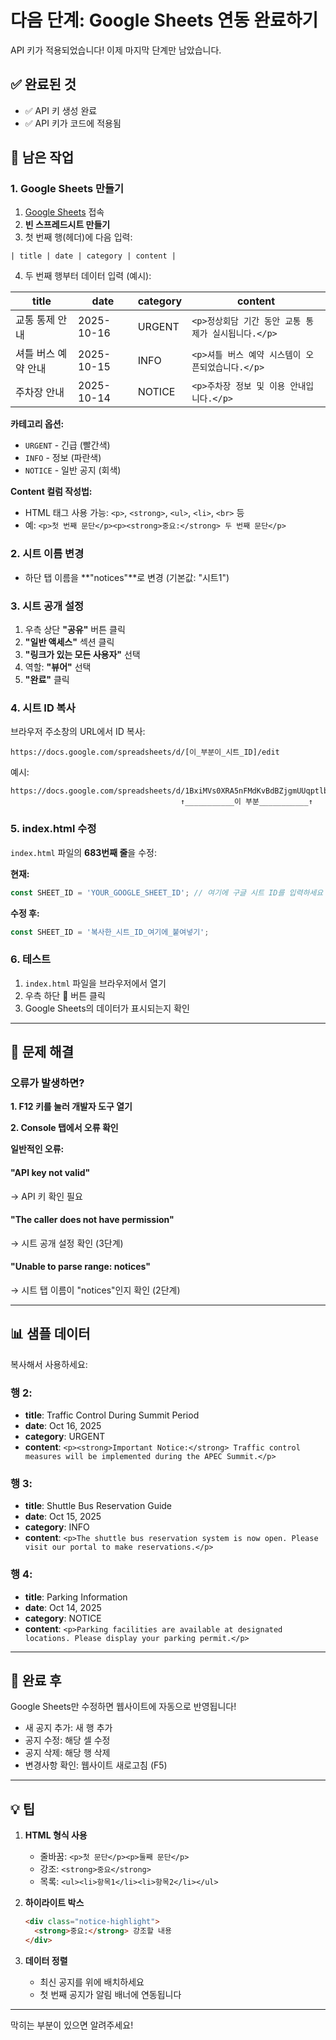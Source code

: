 # 다음 단계: Google Sheets 연동 완료하기

API 키가 적용되었습니다! 이제 마지막 단계만 남았습니다.

## ✅ 완료된 것
- ✅ API 키 생성 완료
- ✅ API 키가 코드에 적용됨

## 📝 남은 작업

### 1. Google Sheets 만들기

1. [Google Sheets](https://sheets.google.com/) 접속
2. **빈 스프레드시트 만들기**
3. 첫 번째 행(헤더)에 다음 입력:

```
| title | date | category | content |
```

4. 두 번째 행부터 데이터 입력 (예시):

| title | date | category | content |
|-------|------|----------|---------|
| 교통 통제 안내 | 2025-10-16 | URGENT | `<p>정상회담 기간 동안 교통 통제가 실시됩니다.</p>` |
| 셔틀 버스 예약 안내 | 2025-10-15 | INFO | `<p>셔틀 버스 예약 시스템이 오픈되었습니다.</p>` |
| 주차장 안내 | 2025-10-14 | NOTICE | `<p>주차장 정보 및 이용 안내입니다.</p>` |

**카테고리 옵션:**
- `URGENT` - 긴급 (빨간색)
- `INFO` - 정보 (파란색)
- `NOTICE` - 일반 공지 (회색)

**Content 컬럼 작성법:**
- HTML 태그 사용 가능: `<p>`, `<strong>`, `<ul>`, `<li>`, `<br>` 등
- 예: `<p>첫 번째 문단</p><p><strong>중요:</strong> 두 번째 문단</p>`

### 2. 시트 이름 변경

- 하단 탭 이름을 **"notices"**로 변경 (기본값: "시트1")

### 3. 시트 공개 설정

1. 우측 상단 **"공유"** 버튼 클릭
2. **"일반 액세스"** 섹션 클릭
3. **"링크가 있는 모든 사용자"** 선택
4. 역할: **"뷰어"** 선택
5. **"완료"** 클릭

### 4. 시트 ID 복사

브라우저 주소창의 URL에서 ID 복사:

```
https://docs.google.com/spreadsheets/d/[이_부분이_시트_ID]/edit
```

예시:
```
https://docs.google.com/spreadsheets/d/1BxiMVs0XRA5nFMdKvBdBZjgmUUqptlbs74OgvE2upms/edit
                                      ↑___________이 부분___________↑
```

### 5. index.html 수정

`index.html` 파일의 **683번째 줄**을 수정:

**현재:**
```javascript
const SHEET_ID = 'YOUR_GOOGLE_SHEET_ID'; // 여기에 구글 시트 ID를 입력하세요
```

**수정 후:**
```javascript
const SHEET_ID = '복사한_시트_ID_여기에_붙여넣기';
```

### 6. 테스트

1. `index.html` 파일을 브라우저에서 열기
2. 우측 하단 📢 버튼 클릭
3. Google Sheets의 데이터가 표시되는지 확인

---

## 🔧 문제 해결

### 오류가 발생하면?

**1. F12 키를 눌러 개발자 도구 열기**

**2. Console 탭에서 오류 확인**

**일반적인 오류:**

#### "API key not valid"
→ API 키 확인 필요

#### "The caller does not have permission"
→ 시트 공개 설정 확인 (3단계)

#### "Unable to parse range: notices"
→ 시트 탭 이름이 "notices"인지 확인 (2단계)

---

## 📊 샘플 데이터

복사해서 사용하세요:

### 행 2:
- **title**: Traffic Control During Summit Period
- **date**: Oct 16, 2025
- **category**: URGENT
- **content**: `<p><strong>Important Notice:</strong> Traffic control measures will be implemented during the APEC Summit.</p>`

### 행 3:
- **title**: Shuttle Bus Reservation Guide
- **date**: Oct 15, 2025
- **category**: INFO
- **content**: `<p>The shuttle bus reservation system is now open. Please visit our portal to make reservations.</p>`

### 행 4:
- **title**: Parking Information
- **date**: Oct 14, 2025
- **category**: NOTICE
- **content**: `<p>Parking facilities are available at designated locations. Please display your parking permit.</p>`

---

## 🚀 완료 후

Google Sheets만 수정하면 웹사이트에 자동으로 반영됩니다!

- 새 공지 추가: 새 행 추가
- 공지 수정: 해당 셀 수정
- 공지 삭제: 해당 행 삭제
- 변경사항 확인: 웹사이트 새로고침 (F5)

---

## 💡 팁

1. **HTML 형식 사용**
   - 줄바꿈: `<p>첫 문단</p><p>둘째 문단</p>`
   - 강조: `<strong>중요</strong>`
   - 목록: `<ul><li>항목1</li><li>항목2</li></ul>`

2. **하이라이트 박스**
   ```html
   <div class="notice-highlight">
     <strong>중요:</strong> 강조할 내용
   </div>
   ```

3. **데이터 정렬**
   - 최신 공지를 위에 배치하세요
   - 첫 번째 공지가 알림 배너에 연동됩니다

---

막히는 부분이 있으면 알려주세요!
